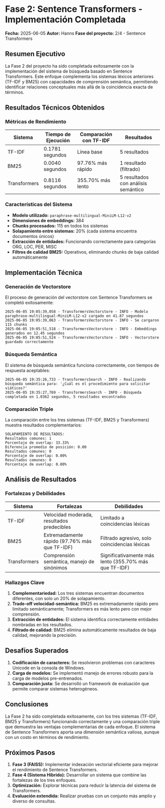 # Fase 2: Sentence Transformers - Implementación Completada

**Fecha:** 2025-06-05
**Autor:** Hanns
**Fase del proyecto:** 2/4 - Sentence Transformers

## Resumen Ejecutivo

La Fase 2 del proyecto ha sido completada exitosamente con la implementación del sistema de búsqueda basado en Sentence Transformers. Este enfoque complementa los sistemas léxicos anteriores (TF-IDF y BM25) con capacidades de comprensión semántica, permitiendo identificar relaciones conceptuales más allá de la coincidencia exacta de términos.

## Resultados Técnicos Obtenidos

### Métricas de Rendimiento

| Sistema | Tiempo de Ejecución | Comparación con TF-IDF | Resultados |
|---------|---------------------|------------------------|------------|
| TF-IDF | 0.1781 segundos | Línea base | 5 resultados |
| BM25 | 0.0040 segundos | 97.76% más rápido | 1 resultado (filtrado) |
| Transformers | 0.8116 segundos | 355.70% más lento | 5 resultados con análisis semántico |

### Características del Sistema

- **Modelo utilizado:** `paraphrase-multilingual-MiniLM-L12-v2`
- **Dimensiones de embeddings:** 384
- **Chunks procesados:** 115 en todos los sistemas
- **Solapamiento entre sistemas:** 20% (cada sistema encuentra documentos únicos)
- **Extracción de entidades:** Funcionando correctamente para categorías ORG, LOC, PER, MISC
- **Filtros de calidad BM25:** Operativos, eliminando chunks de baja calidad automáticamente

## Implementación Técnica

### Generación de Vectorstore

El proceso de generación del vectorstore con Sentence Transformers se completó exitosamente:

```
2025-06-05 19:05:39,058 - TransformersVectorstore - INFO - Modelo paraphrase-multilingual-MiniLM-L12-v2 cargado en 41.87 segundos
2025-06-05 19:05:39,063 - TransformersVectorstore - INFO - Se cargaron 115 chunks
2025-06-05 19:05:51,518 - TransformersVectorstore - INFO - Embeddings generados en 12.45 segundos
2025-06-05 19:05:51,524 - TransformersVectorstore - INFO - Vectorstore guardado correctamente
```

### Búsqueda Semántica

El sistema de búsqueda semántica funciona correctamente, con tiempos de respuesta aceptables:

```
2025-06-05 19:35:26,733 - TransformersSearch - INFO - Realizando búsqueda semántica para: '¿Cuál es el procedimiento para solicitar viáticos?'
2025-06-05 19:35:27,769 - TransformersSearch - INFO - Búsqueda completada en 1.0362 segundos, 5 resultados encontrados
```

### Comparación Triple

La comparación entre los tres sistemas (TF-IDF, BM25 y Transformers) muestra resultados complementarios:

```
SOLAPAMIENTO DE RESULTADOS:
Resultados comunes: 1
Porcentaje de overlap: 33.33%
Diferencia promedio de posición: 0.00
Resultados comunes: 0
Porcentaje de overlap: 0.00%
Resultados comunes: 0
Porcentaje de overlap: 0.00%
```

## Análisis de Resultados

### Fortalezas y Debilidades

| Sistema | Fortalezas | Debilidades |
|---------|------------|-------------|
| TF-IDF | Velocidad moderada, resultados predecibles | Limitado a coincidencias léxicas |
| BM25 | Extremadamente rápido (97.76% más que TF-IDF) | Filtrado agresivo, solo coincidencias léxicas |
| Transformers | Comprensión semántica, manejo de sinónimos | Significativamente más lento (355.70% más que TF-IDF) |

### Hallazgos Clave

1. **Complementariedad:** Los tres sistemas encuentran documentos diferentes, con solo un 20% de solapamiento.
2. **Trade-off velocidad-semántica:** BM25 es extremadamente rápido pero limitado semánticamente; Transformers es más lento pero con mejor comprensión.
3. **Extracción de entidades:** El sistema identifica correctamente entidades nombradas en los resultados.
4. **Filtrado de calidad:** BM25 elimina automáticamente resultados de baja calidad, mejorando la precisión.

## Desafíos Superados

1. **Codificación de caracteres:** Se resolvieron problemas con caracteres Unicode en la consola de Windows.
2. **Carga de modelos:** Se implementó manejo de errores robusto para la carga de modelos pre-entrenados.
3. **Comparación justa:** Se desarrolló un framework de evaluación que permite comparar sistemas heterogéneos.

## Conclusiones

La Fase 2 ha sido completada exitosamente, con los tres sistemas (TF-IDF, BM25 y Transformers) funcionando correctamente y una comparación triple que demuestra las ventajas complementarias de cada enfoque. El sistema de Sentence Transformers aporta una dimensión semántica valiosa, aunque con un costo en términos de rendimiento.

## Próximos Pasos

1. **Fase 3 (FAISS):** Implementar indexación vectorial eficiente para mejorar el rendimiento de Sentence Transformers.
2. **Fase 4 (Sistema Híbrido):** Desarrollar un sistema que combine las fortalezas de los tres enfoques.
3. **Optimización:** Explorar técnicas para reducir la latencia del sistema de Transformers.
4. **Evaluación extendida:** Realizar pruebas con un conjunto más amplio y diverso de consultas.
